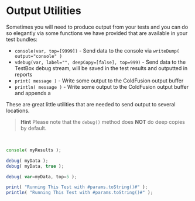 # Output Utilities

Sometimes you will need to produce output from your tests and you can do so elegantly via some functions we have provided that are available in your test bundles:

* `console(var, top=[9999])` - Send data to the console via `writeDump( output="console" )`
* `vdebug(var, label="", deepCopy=[false], top=999)` - Send data to the TestBox debug stream, will be saved in the test results and outputted in reports
* `print( message )` - Write some output to the ColdFusion output buffer
* `println( message )` - Write some output to the ColdFusion output buffer and appends a

These are great little utilities that are needed to send output to several locations. 

> **Hint** Please note that the `debug()` method does **NOT** do deep copies by default.

<br>

```javascript
console( myResults );

debug( myData );
debug( myData, true );

debug( var=myData, top=5 );

print( "Running This Test with #params.toString()#" );
println( "Running This Test with #params.toString()#" );
```